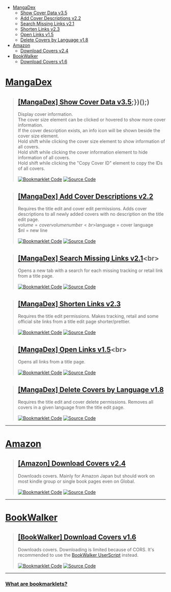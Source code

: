 [Bookmarklet Code]: https://img.shields.io/badge/Bookmarklet%20Code-b5e853?style=for-the-badge
[Source Code]: https://img.shields.io/badge/Source%20Code-3c3c3c?style=for-the-badge

- [MangaDex](#mangadex)
	- [Show Cover Data v3.5](#mangadex-show-cover-data)
	- [Add Cover Descriptions v2.2](#mangadex-add-cover-descriptions)
	- [Search Missing Links v2.1](#mangadex-search-missing-links)
	- [Shorten Links v2.3](#mangadex-shorten-links)
	- [Open Links v1.5](#mangadex-open-links)
	- [Delete Covers by Language v1.8](#mangadex-delete-covers-by-language)
- [Amazon](#amazon)
	- [Download Covers v2.4](#amazon-download-covers)
- [BookWalker](#bookwalker)
	- [Download Covers v1.6](#bookwalker-download-covers)

# [MangaDex](https://mangadex.org)
<h6 id="mangadex-show-cover-data"></h6>

> ## [[MangaDex] Show Cover Data v3.5](javascript:(()%20=%3E%20%7Bfunction%20e(e,t)%7Blet%20r=arguments.length%3E2%26%26void%200!==arguments[2]%3Farguments[2]:0;const%20n=e.match(t);if(n%26%26n[r])return%20n[r]}function%20t(e)%7Blet%20t=arguments.length%3E1%26%26void%200!==arguments[1]%3Farguments[1]:100;const%20r=[...e],n=[];for(;r.length;)n.push(r.splice(0,t));return%20n}function%20r(e)%7Bconst%20t=document.createElementNS(%22http://www.w3.org/2000/svg%22,%22svg%22);e.svg.attributes%26%26o(t,e.svg.attributes),e.svg.styles%26%26n(t,e.svg.styles);for(const%20r%20of%20e.paths)%7Bconst%20e=document.createElementNS(%22http://www.w3.org/2000/svg%22,%22path%22);r.attributes%26%26o(e,r.attributes),r.styles%26%26n(e,r.styles),t.append(e)}return%20t}function%20n(e,t)%7Bfor(const%20r%20in%20t)e.style.setProperty(r,t[r])}function%20o(e,t)%7Bfor(const%20r%20in%20t)e.setAttribute(r,t[r])}const%20a=e(window.location.pathname,/\/title\/(%3F:edit\/)%3F([-0-9a-f]%7B20,})/,1),i=(/draft=true/.test(window.location.search),(e,t)=%3Efunction(e)%7Blet%20t=arguments.length%3E1%26%26void%200!==arguments[1]%3Farguments[1]:%22/%22,r=arguments.length%3E2%26%26void%200!==arguments[2]%3Farguments[2]:%7B};const%20n=new%20URL(e);n.pathname=t;for(const%20e%20in%20r)%7Bconst%20t=r[e];if(Array.isArray(t))for(const%20r%20of%20t)n.searchParams.append(e,r);else%20n.searchParams.set(e,t.toString())}return%20n}(%22https://api.mangadex.org%22,e,t));let%20s=%7Btext:%22%23000%22,primary:%22%23b5e853%22,background:%22%23fff%22,accent:%22%233c3c3c%22};class%20c%7Bconstructor()%7Bthis.element=document.createElement(%22div%22)}add=()=%3Edocument.body.appendChild(this.element);remove=()=%3Ethis.element.remove()}const%20d=%22rgb(var(--md-color))%22,l=%22rgb(var(--md-primary))%22,u=%22rgb(var(--md-background))%22,g=%22rgb(var(--md-accent))%22,p=%22rgb(var(--md-accent-20))%22,m=()=%3E%7Breturn%20e=%7Btext:d,primary:l,background:u,accent:g},void(s=%7B...s,...e});var%20e},h=%7BROLE_BANNED:%22rgb(0,%200,%200)%22,ROLE_ADMIN:%22rgb(155,%2089,%20182)%22,ROLE_DEVELOPER:%22rgb(255,%20110,%20233)%22,ROLE_DESIGNER:%22rgb(254,%20110,%20171)%22,ROLE_GLOBAL_MODERATOR:%22rgb(233,%2030,%2099)%22,ROLE_FORUM_MODERATOR:%22rgb(233,%2030,%2099)%22,ROLE_PUBLIC_RELATIONS:%22rgb(230,%20126,%2034)%22,ROLE_STAFF:%22rgb(233,%2030,%2099)%22,ROLE_VIP:%22rgb(241,%20196,%2015)%22,ROLE_POWER_UPLOADER:%22rgb(46,%20204,%20113)%22,ROLE_CONTRIBUTOR:%22rgb(32,%20102,%20148)%22,ROLE_GROUP_LEADER:%22rgb(52,%20152,%20219)%22,ROLE_MD_AT_HOME:%22rgb(26,%20121,%2057)%22,ROLE_GROUP_MEMBER:%22rgb(250,%20250,%20250)%22,ROLE_MEMBER:%22rgb(250,%20250,%20250)%22,ROLE_USER:%22rgb(250,%20250,%20250)%22,ROLE_GUEST:%22rgb(250,%20250,%20250)%22,ROLE_UNVERIFIED:%22rgb(250,%20250,%20250)%22};console.debug(%22heroicons%22,%22included%22);const%20f=%7Bsvg:%7Battributes:%7Bfill:%22none%22,viewBox:%220%200%2024%2024%22,%22stroke-width%22:%221.5%22,stroke:%22currentColor%22},styles:%7Bwidth:%221.5rem%22,height:%221.5rem%22}},paths:[%7Battributes:%7B%22stroke-linecap%22:%22round%22,%22stroke-linejoin%22:%22round%22}}]},b=%7Bsvg:%7Battributes:%7Bfill:%22currentColor%22,viewBox:%220%200%2020%2020%22},styles:%7Bwidth:%221.25rem%22,height:%221.25rem%22}},paths:[%7Battributes:%7B%22fill-rule%22:%22evenodd%22,%22clip-rule%22:%22evenodd%22}}]};class%20v%20extends%20c%7Bconstructor()%7Blet%20e=arguments.length%3E0%26%26void%200!==arguments[0]%3Farguments[0]:0;super();const%20t=document.createElement(%22div%22);n(t,%7B%22z-index%22:%221000%22,position:%22fixed%22,bottom:%220%22,left:%220%22,width:%22100%25%22,height:%2224px%22,%22background-color%22:s.accent,cursor:%22pointer%22});const%20r=document.createElement(%22div%22);n(r,%7Bheight:%22100%25%22,%22background-color%22:s.primary,transition:%22width%20200ms%22}),this.bar=r,this.update(e),t.append(r),t.addEventListener(%22click%22,this.remove),this.element=t}update(e)%7Bconst%20t=Math.ceil(parseInt(this.bar.style.getPropertyValue(%22width%22))),r=Math.ceil(e);r%3E=100%3Fthis.remove():t!==r%26%26r%3E=0%26%26n(this.bar,%7Bwidth:`$%7Br}%25`})}}(function(e)%7Blet%20t=arguments.length%3E1%26%26void%200!==arguments[1]%3Farguments[1]:%7B};(function(e,t)%7Bif(!new%20RegExp(e).test(window.location.hostname))return%20alert(%22Bookmarklet%20executed%20on%20the%20wrong%20website!%22);t()})(%22^mangadex.org|canary.mangadex.dev%22,(()=%3E%7Bconst%20r=t.createPage%26%26/\/create\//.test(window.location.pathname),n=%22You%20can%20execute%20this%20bookmarklet%20only%20on%20%22;return!t.titlePage||a||r%3F!t.editPage||/\/edit\//.test(window.location.pathname)||r%3Fvoid%20e():alert(n+%22an%20edit%20page!%22):alert(n+%22a%20title%20page!%22)}))})((()=%3E%7Bm();const%20o=100,s=1e3,c=[],d=new%20Map,u=new%20Map,E=%7Bmanga:[],cover:[]},w=new%20v;if(document.querySelectorAll(%22img,%20div%22).forEach((t=%3E%7Bconst%20r=t.src||t.style.getPropertyValue(%22background-image%22);if(!/\/covers\/+[-0-9a-f]%7B20,}\/+[-0-9a-f]%7B20,}[^/]+(%3F:[%3F%23].*)%3F$/.test(r)||t.classList.contains(%22banner-image%22)||t.parentElement%3F.classList.contains(%22banner-bg%22))return;const%20n=e(r,/[-0-9a-f]%7B20,}/),o=e(r,/([-0-9a-f]%7B20,}\.[^/.]*)\.[0-9]+\.[^/.%3F%23]*([%3F%23].*)%3F$/,1)||e(r,/[-0-9a-f]%7B20,}\.[^/.]*%3F$/);if(!n||!o)return;const%20a=e=%3E%7Be.has(n)%3Fe.get(n)%3F.add(o):e.set(n,new%20Set([o]))};%22executed%22!==t.getAttribute(%22cover-data-bookmarklet%22)%3F(c.push(t),t.setAttribute(%22cover-data-bookmarklet%22,%22executed%22),a(d)):a(u)})),d.size%3C=0)return%20document.querySelector('[cover-data-bookmarklet=%22executed%22]')%3Falert(%22No%20new%20covers%20were%20found%20on%20this%20page%20since%20the%20last%20time%20this%20bookmarklet%20was%20executed!%22):alert(%22No%20covers%20were%20found%20on%20this%20page!%22);function%20A(e,t,o,a)%7Be.setAttribute(%22cover-data-cover-id%22,a.id);const%20i=function(e)%7Blet%20t=!(arguments.length%3E1%26%26void%200!==arguments[1])||arguments[1];const%20r=e=%3En(e,%7Bdisplay:t%3F%22flex%22:%22none%22});e.stopPropagation(),e.preventDefault(),e.shiftKey%3Fdocument.querySelectorAll(%22.cover-data-bookmarklet-information%22).forEach((e=%3Er(e))):r(v)},s=a.relationships.find((e=%3E%22user%22===e.type%26%26%22f8cc4f8a-e596-4618-ab05-ef6572980bbf%22!==e.id)),c=%7Bsize:`$%7Bt}x$%7Bo}`,version:`Version%20$%7Ba.attributes.version}`,description:a.attributes.description||void%200,createdAt:`Created%20at%20$%7Bnew%20Date(a.attributes.createdAt).toLocaleString(%22en-US%22,%7Bhour12:!1})}`,updatedAt:`Updated%20at%20$%7Bnew%20Date(a.attributes.updatedAt).toLocaleString(%22en-US%22,%7Bhour12:!1})}`,user:s%3F.attributes%3F.username,id:`Cover%20ID%20$%7Ba.id}`},d=document.createElement(%22span%22);n(d,%7Bposition:%22absolute%22,top:%220%22,%22z-index%22:%221%22});const%20u=document.createElement(%22span%22);n(u,%7Bwidth:%22fit-content%22,display:%22flex%22,gap:%220.1rem%22,%22align-items%22:%22center%22}),u.addEventListener(%22click%22,i),d.append(u);const%20m=document.createElement(%22span%22);m.innerText=c.size,n(m,%7B%22padding-top%22:%221px%22}),u.append(m);const%20v=document.createElement(%22span%22);v.classList.add(%22cover-data-bookmarklet-information%22),n(v,%7Bdisplay:%22none%22,position:%22absolute%22,width:%22100%25%22,height:%22100%25%22,padding:%220.4rem%22,gap:%220.2rem%22,overflow:%22auto%22,%22flex-wrap%22:%22wrap%22,%22align-content%22:%22baseline%22,%22background-color%22:g,%22z-index%22:%222%22}),v.addEventListener(%22click%22,(e=%3Ei(e,!1)));const%20E=%7B};for(const%20e%20in%20c)%7Bconst%20t=c[e];t%3F(E[e]=document.createElement(%22small%22),E[e].innerText=t,E[e].setAttribute(%22title%22,t),n(E[e],%7Bheight:%22fit-content%22,%22max-width%22:%22100%25%22,%22flex-grow%22:%221%22,%22text-align%22:%22center%22,%22background-color%22:p,padding:%220.2rem%200.4rem%22,%22border-radius%22:%220.25rem%22}),v.append(E[e])):delete%20c[e]}if(u.setAttribute(%22title%22,Object.values(c).join(%22\n%22)),E.description%26%26n(E.description,%7Bwidth:%22100%25%22,border:`1px%20solid%20$%7Bl}`}),E.user)%7Bconst%20e=(e=%3E%7Bfor(const%20t%20in%20h)if(e.includes(t))return%20h[t];return%20h.ROLE_USER})(s.attributes.roles);n(E.user,%7Bwidth:%22100%25%22,color:e,border:`1px%20solid%20$%7Be}`,%22background-color%22:e.replace(%22)%22,%22,0.1)%22)}),E.user.addEventListener(%22click%22,(e=%3E%7Be.stopPropagation(),e.preventDefault(),window.open(`/user/$%7Bs.id}`,%22_blank%22)}))}E.id.innerText=%22Copy%20Cover%20ID%22,E.id.addEventListener(%22click%22,(e=%3E%7Bconst%20t=e=%3E%7Bnavigator.clipboard.writeText(e).then((()=%3Econsole.debug(`Copied%20cover%20ids:%20$%7Be}`)),(()=%3Econsole.error(`Failed%20to%20copy%20cover%20ids:%20$%7Be}`))).catch(console.error)};if(e.stopPropagation(),e.preventDefault(),e.shiftKey)%7Bconst%20e=[];document.querySelectorAll(%22[cover-data-cover-id]%22).forEach((t=%3E%7Bconst%20r=t.getAttribute(%22cover-data-cover-id%22);r%26%26!e.includes(r)%26%26e.push(r)})),t(e.join(%22%20%22))}else%20t(a.id)})),e%20instanceof%20HTMLImageElement%3F(n(d,%7Bpadding:%220.2rem%200.4rem%200.5rem%22,color:%22%23fff%22,left:%220%22,width:%22100%25%22,background:%22linear-gradient(0deg,transparent,rgba(0,0,0,0.8))%22,%22border-top-right-radius%22:%220.25rem%22,%22border-top-left-radius%22:%220.25rem%22}),c.description%26%26u.append((()=%3E%7Bconst%20e=f;return%20e.paths[0].attributes.d=%22M11.25%2011.25l.041-.02a.75.75%200%20011.063.852l-.708%202.836a.75.75%200%20001.063.853l.041-.021M21%2012a9%209%200%2011-18%200%209%209%200%200118%200zm-9-3.75h.008v.008H12V8.25z%22,r(e)})()),n(v,%7B%22border-radius%22:%220.25rem%22}),e.parentElement%3F.append(d,v)):(n(d,%7Bpadding:%220%200.2rem%22,%22background-color%22:g,%22border-bottom-left-radius%22:%224px%22,%22border-bottom-right-radius%22:%224px%22}),n(m,%7B%22max-height%22:%221.5rem%22}),c.description%26%26u.append((()=%3E%7Bconst%20e=b;return%20e.paths[0].attributes.d=%22M18%2010a8%208%200%2011-16%200%208%208%200%200116%200zm-7-4a1%201%200%2011-2%200%201%201%200%20012%200zM9%209a.75.75%200%20000%201.5h.253a.25.25%200%2001.244.304l-.459%202.066A1.75%201.75%200%200010.747%2015H11a.75.75%200%20000-1.5h-.253a.25.25%200%2001-.244-.304l.459-2.066A1.75%201.75%200%20009.253%209H9z%22,r(e)})()),e.append(d,v))}function%20R(e,t)%7Blet%20r=arguments.length%3E2%26%26void%200!==arguments[2]%3Farguments[2]:0;return%20new%20Promise(((n,a)=%3E%7Bif(r%3Es)return%20a(new%20Error(`Offset%20is%20bigger%20than%20$%7Bs}!`));t%3Ffunction(e)%7Blet%7BmangaIds:t,order:r=%7B},includes:n=[],offset:o=0,limit:a=100}=e;return%20new%20Promise(((e,s)=%3E%7Bconst%20c=%7Boffset:o,limit:a,%22manga[]%22:t,%22includes[]%22:n};r%3F.volume%26%26(c[%22order[volume]%22]=r.volume),fetch(i(%22/cover%22,c)).then((t=%3Ee(t.json()))).catch(s)}))}(%7BmangaIds:e,order:%7Bvolume:%22asc%22},includes:[%22user%22],offset:r,limit:o}).then(n).catch(a):function(e)%7Blet%7Bids:t,includes:r=[],contentRating:n=[],offset:o=0,limit:a=100}=e;return%20new%20Promise(((e,s)=%3E%7Bfetch(i(%22/manga%22,%7Boffset:o,limit:a,%22includes[]%22:r,%22contentRating[]%22:n,%22ids[]%22:t})).then((t=%3Ee(t.json()))).catch(s)}))}(%7Bids:e,includes:[%22cover_art%22],contentRating:[%22safe%22,%22suggestive%22,%22erotica%22,%22pornographic%22],offset:r,limit:o}).then(n).catch(a)}))}w.add(),d.forEach(((e,t)=%3E%7Bconst%20r=u.get(t)%3F.size||0;e.size+r%3E1||a%3FE.cover.push(t):E.manga.push(t)})),function()%7Bconst%20e=[];return%20new%20Promise(((r,n)=%3Easync%20function()%7Bfor(const%20r%20in%20E)%7Bconst%20n=%22cover%22===r,o=t(E[r]);for(const%20t%20of%20o)%7Bconst%20r=await%20R(t,n);if(n)%7Be.push(...r.data);for(let%20o=r.limit;o%3Cr.total;o+=r.limit)%7Bconst%20r=await%20R(t,n,o);e.push(...r.data)}}else%20r.data.forEach((t=%3E%7Bconst%20r=t.relationships.find((e=%3E%22cover_art%22===e.type));r%26%26(r.relationships=[%7Btype:t.type,id:t.id}],e.push(r))}))}}return%20e}().then(r).catch(n)))}().then((e=%3E%7Blet%20t=0,r=0;const%20o=document.createElement(%22div%22);n(o,%7Bwidth:%22fit-content%22,height:%22fit-content%22,opacity:%220%22,position:%22absolute%22,top:%22-10000px%22,%22z-index%22:%22-10000%22,%22pointer-events%22:%22none%22}),document.body.append(o),c.forEach((n=%3E%7Bconst%20a=n.src||n.style.getPropertyValue(%22background-image%22);let%20i;const%20s=e.find((e=%3E%7Bif(i=e.relationships.find((e=%3E%22manga%22===e.type)),i%26%26new%20RegExp(`$%7Bi.id}/$%7Be.attributes.fileName}`).test(a))return%20e}));if(!s||!i)return%20console.error(`Element%20changed%20primary%20cover%20image:%20$%7Bn}`),++r,void%20g();let%20d=0;const%20l=`https://mangadex.org/covers/$%7Bi.id}/$%7Bs.attributes.fileName}`,u=new%20Image;function%20g()%7Bt+r%3E=c.length%26%26(w.remove(),r%3E0%26%26alert(`$%7Br}%20cover%20images%20failed%20to%20load.\n\nReload%20the%20page%20and%20execute%20the%20bookmarklet%20again!`))}function%20p()%7Bu.onerror=()=%3E%7Bconsole.error(`Cover%20image%20failed%20to%20load:%20$%7Bl}`),++r,g()},u.onload=()=%3E%7Bu.remove(),o.children.length%3C=0%26%26o.remove(),A(n,u.naturalWidth,u.naturalHeight,s),w.update(++t/c.length*100),g()}}u.setAttribute(%22cover-data-bookmarklet%22,%22executed%22),o.append(u);try%7Bu.onerror=()=%3E%7Bconsole.warn(`Cover%20image%20failed%20to%20load:%20$%7Bl}.\nRetrying...`),u.removeAttribute(%22src%22),++d%3E=4%26%26p(),u.setAttribute(%22src%22,l)},new%20ResizeObserver(((e,r)=%3E%7Bif(d%3E=4)return%20r.disconnect();const%20a=u.naturalWidth,i=u.naturalHeight;a%3E0%26%26i%3E0%26%26(r.disconnect(),u.remove(),u.src=%22data:image/png;base64,iVBORw0KGgoAAAANSUhEUgAAAAEAAAABCAYAAAAfFcSJAAAAC0lEQVQIW2NgAAIAAAUAAR4f7BQAAAAASUVORK5CYII=%22,o.children.length%3C=0%26%26o.remove(),A(n,a,i,s),w.update(++t/c.length*100),g())})).observe(u)}catch(e)%7Bp()}u.src=l}))})).catch((e=%3E%7Bconsole.error(e),alert(%22Failed%20to%20fetch%20cover%20data!\n%22+e.message)}))}));})();)<br>
> Display cover information.<br>The cover size element can be clicked or hovered to show more cover information.<br>If the cover description exists, an info icon will be shown beside the cover size element.<br>Hold shift while clicking the cover size element to show information of all covers.<br>Hold shift while clicking the cover information element to hide information of all covers.<br>Hold shift while clicking the "Copy Cover ID" element to copy the IDs of all covers.<br><br>
> [![Bookmarklet Code]](https://github.com/rRoler/bookmarklets/blob/main/dist/mangadex-show_cover_data-v3.5.min.js) [![Source Code]](https://github.com/rRoler/bookmarklets/blob/main/src/mangadex/show_cover_data.ts)

<h6 id="mangadex-add-cover-descriptions"></h6>

> ## [[MangaDex] Add Cover Descriptions v2.2](javascript:(()%20=%3E%20%7Bfunction%20e(e)%7Blet%20t=arguments.length%3E1%26%26void%200!==arguments[1]%26%26arguments[1],n=document.body.querySelector(e);return%20new%20Promise((o=%3E%7Bif(t%3F!n:n)return%20o(n);const%20r=new%20MutationObserver((()=%3E%7Bn=document.body.querySelector(e),(t%3F!n:n)%26%26(o(n),r.disconnect())}));r.observe(document.body,%7BchildList:!0,subtree:!0})}))}const%20t=function(e,t)%7Blet%20n=arguments.length%3E2%26%26void%200!==arguments[2]%3Farguments[2]:0;const%20o=e.match(t);if(o%26%26o[n])return%20o[n]}(window.location.pathname,/\/title\/(%3F:edit\/)%3F([-0-9a-f]%7B20,})/,1);/draft=true/.test(window.location.search);(function(e)%7Blet%20n=arguments.length%3E1%26%26void%200!==arguments[1]%3Farguments[1]:%7B};(function(e,t)%7Bif(!new%20RegExp(e).test(window.location.hostname))return%20alert(%22Bookmarklet%20executed%20on%20the%20wrong%20website!%22);t()})(%22^mangadex.org|canary.mangadex.dev%22,(()=%3E%7Bconst%20o=n.createPage%26%26/\/create\//.test(window.location.pathname),r=%22You%20can%20execute%20this%20bookmarklet%20only%20on%20%22;return!n.titlePage||t||o%3F!n.editPage||/\/edit\//.test(window.location.pathname)||o%3Fvoid%20e():alert(r+%22an%20edit%20page!%22):alert(r+%22a%20title%20page!%22)}))})((async()=%3E%7Bconst%20t=prompt(%22Enter%20a%20description:%22,%22Volume%20$volume%20Cover%20from%20BookWalker%22);if(!t)return;const%20n=[],o=Array.from(document.querySelectorAll(%22div.page-sizer%22));for(const%20e%20of%20o)if(/blob:https%3F:\/\/.*mangadex.*\/+[-0-9a-f]%7B20,}/.test(e.querySelector(%22.page%22).style.getPropertyValue(%22background-image%22)))%7Bconst%20o=r(e,t),l=e.parentElement%3F.querySelector(%22.volume-edit%22);l%3F.dispatchEvent(new%20MouseEvent(%22click%22));await%20a(o)%26%26n.push(e)}if(n.length%3C=0)return%20alert(%22No%20newly%20added%20covers%20with%20empty%20descriptions%20found!%22);function%20r(e,t)%7Bconst%20n=e.parentElement%3F.querySelector(%22.volume-num%20input%22),o=n%3F.value,r=e.parentElement%3F.querySelector(%22.md-select%20.md-select-inner-wrap%20.placeholder-text%22),a=r%3F.innerText,l=%7Bvolume:o||%22No%20Volume%22,language:a||%22No%20Language%22,nl:%22\n%22};for(const%20e%20in%20l)%7Bconst%20n=l[e];n%26%26(t=t.replaceAll(`$$%7Be}`,n))}return%20t}function%20a(t)%7Breturn%20new%20Promise((n=%3E%7Bconst%20o=%22.md-modal__box%20.md-textarea__input%22;e(o).then((r=%3E%7Blet%20a=!0;const%20l=r%3F.parentElement%3F.parentElement%3F.parentElement%3F.parentElement%3F.querySelector(%22button.primary%22);r.value%3Fa=!1:r.value=t,r%3F.dispatchEvent(new%20InputEvent(%22input%22)),l%3F.dispatchEvent(new%20MouseEvent(%22click%22)),e(o,!0).then((()=%3En(a)))}))}))}console.log(%22Added%20descriptions:%22,n)}),%7BtitlePage:!0,editPage:!0,createPage:!0});})();)<br>
> Requires the title edit and cover edit permissions. Adds cover descriptions to all newly added covers with no description on the title edit page.<br>$volume = cover volume number<br>$language = cover language<br>$nl = new line<br><br>
> [![Bookmarklet Code]](https://github.com/rRoler/bookmarklets/blob/main/dist/mangadex-add_cover_descriptions-v2.2.min.js) [![Source Code]](https://github.com/rRoler/bookmarklets/blob/main/src/mangadex/add_cover_descriptions.ts)

<h6 id="mangadex-search-missing-links"></h6>

> ## [[MangaDex] Search Missing Links v2.1](javascript:(()%20=%3E%20%7Bfunction%20t(t)%7Bconst%20e=localStorage.getItem(t);if(e)return%20JSON.parse(e)}const%20e=%7BtitleId:function(t,e)%7Blet%20a=arguments.length%3E2%26%26void%200!==arguments[2]%3Farguments[2]:0;const%20n=t.match(e);if(n%26%26n[a])return%20n[a]}(window.location.pathname,/\/title\/(%3F:edit\/)%3F([-0-9a-f]%7B20,})/,1),isDraft:/draft=true/.test(window.location.search)},a=(t,e)=%3Efunction(t)%7Blet%20e=arguments.length%3E1%26%26void%200!==arguments[1]%3Farguments[1]:%22/%22,a=arguments.length%3E2%26%26void%200!==arguments[2]%3Farguments[2]:%7B};const%20n=new%20URL(t);n.pathname=e;for(const%20t%20in%20a)%7Bconst%20e=a[t];if(Array.isArray(e))for(const%20a%20of%20e)n.searchParams.append(t,a);else%20n.searchParams.set(t,e.toString())}return%20n}(%22https://api.mangadex.org%22,t,e);function%20n()%7Blet%20n=arguments.length%3E0%26%26void%200!==arguments[0]%3Farguments[0]:e.titleId,o=arguments.length%3E1%26%26void%200!==arguments[1]%3Farguments[1]:e.isDraft;const%20r=t(%22oidc.user:https://auth.mangadex.org/realms/mangadex:mangadex-frontend-stable%22)||t(%22oidc.user:https://auth.mangadex.org/realms/mangadex:mangadex-frontend-canary%22);return%20new%20Promise(((t,e)=%3Efetch(a(`/manga$%7Bo%3F%22/draft/%22:%22/%22}$%7Bn}`),%7Bheaders:%7BAuthorization:o%3F`$%7Br.token_type}%20$%7Br.access_token}`:%22%22}}).then((e=%3Et(e.json()))).catch(e)))}(function(t)%7Blet%20a=arguments.length%3E1%26%26void%200!==arguments[1]%3Farguments[1]:%7B};(function(t,e)%7Bif(!new%20RegExp(t).test(window.location.hostname))return%20alert(%22Bookmarklet%20executed%20on%20the%20wrong%20website!%22);e()})(%22^mangadex.org|canary.mangadex.dev%22,(()=%3E%7Bconst%20n=a.createPage%26%26/\/create\//.test(window.location.pathname),o=%22You%20can%20execute%20this%20bookmarklet%20only%20on%20%22;return!a.titlePage||e.titleId||n%3F!a.editPage||/\/edit\//.test(window.location.pathname)||n%3Fvoid%20t():alert(o+%22an%20edit%20page!%22):alert(o+%22a%20title%20page!%22)}))})((()=%3E%7Bconst%20t=%7Bal:%22https://anilist.co/search/manga%3Fsearch=%22,ap:%22https://www.anime-planet.com/manga/all%3Fname=%22,kt:%22https://kitsu.io/manga%3Fsubtype=manga%26text=%22,mu:%22https://www.mangaupdates.com/search.html%3Fsearch=%22,mal:%22https://myanimelist.net/manga.php%3Fq=%22,nu:%22https://www.novelupdates.com/%3Fs=%22,bw:%22https://bookwalker.jp/search/%3Fqcat=2%26word=%22,amz:%22https://www.amazon.co.jp/s%3Frh=n:466280%26k=%22,ebj:%22https://ebookjapan.yahoo.co.jp/search/%3Fkeyword=%22,cdj:%22https://www.cdjapan.co.jp/searchuni%3Fterm.media_format=BOOK%26q=%22};if(/\/create\/title/.test(window.location.pathname))%7Bconst%20e=prompt(%22Enter%20a%20title%20to%20search%20for%22);if(!e)return;for(const%20a%20in%20t)window.open(t[a]+e,%22_blank%22,%22noopener,noreferrer%22)}else%20n().then((e=%3E%7Be.data.attributes.tags.some((t=%3E%22Adaptation%22===t.attributes.name.en))||delete%20t.nu;const%20a=Object.keys(t).filter((t=%3E!e.data.attributes.links[t]));if(a.length%3C=0)return%20alert(%22All%20links%20are%20already%20added!%22);const%20n=e.data.attributes.originalLanguage;let%20o;try%7Bo=e.data.attributes.altTitles.find((t=%3Et[n]))}catch(t)%7Bconsole.debug(%22No%20alt%20titles%20found%22)}const%20r=Object.keys(e.data.attributes.title)[0];let%20s=o%3Fo[n]:e.data.attributes.title[r]||%22%22;s=prompt(%22Enter%20a%20title%20to%20search%20for%22,s),s%26%26a.forEach((e=%3Ewindow.open(t[e]+s,%22_blank%22,%22noopener,noreferrer%22)))}))}),%7BtitlePage:!0,createPage:!0});})();)<br>
> Opens a new tab with a search for each missing tracking or retail link from a title page.<br><br>
> [![Bookmarklet Code]](https://github.com/rRoler/bookmarklets/blob/main/dist/mangadex-search_missing_links-v2.1.min.js) [![Source Code]](https://github.com/rRoler/bookmarklets/blob/main/src/mangadex/search_missing_links.ts)

<h6 id="mangadex-shorten-links"></h6>

> ## [[MangaDex] Shorten Links v2.3](javascript:(()%20=%3E%20%7Bfunction%20e(e,t)%7Blet%20a=arguments.length%3E2%26%26void%200!==arguments[2]%3Farguments[2]:0;const%20n=e.match(t);if(n%26%26n[a])return%20n[a]}const%20t=e(window.location.pathname,/\/title\/(%3F:edit\/)%3F([-0-9a-f]%7B20,})/,1);/draft=true/.test(window.location.search);(function(e)%7Blet%20a=arguments.length%3E1%26%26void%200!==arguments[1]%3Farguments[1]:%7B};(function(e,t)%7Bif(!new%20RegExp(e).test(window.location.hostname))return%20alert(%22Bookmarklet%20executed%20on%20the%20wrong%20website!%22);t()})(%22^mangadex.org|canary.mangadex.dev%22,(()=%3E%7Bconst%20n=a.createPage%26%26/\/create\//.test(window.location.pathname),o=%22You%20can%20execute%20this%20bookmarklet%20only%20on%20%22;return!a.titlePage||t||n%3F!a.editPage||/\/edit\//.test(window.location.pathname)||n%3Fvoid%20e():alert(o+%22an%20edit%20page!%22):alert(o+%22a%20title%20page!%22)}))})((()=%3E%7Bconst%20t=[],a=e=%3Edocument.querySelectorAll(%22div.input-container%22)[e]%3F.querySelectorAll(%22input.inline-input%22).forEach((e=%3E%7Bt.push(e)}));a(3),a(4),a(5);const%20n=%7B};if(t.forEach((t=%3E%7Bconst%20a=t.value;let%20o=a;const%20i=%22[0-9]+%22,c=%22[A-Za-z0-9-%25]+%22,l=%22[A-Z0-9]%7B10}%22,r=[`(anilist.co/manga/)($%7Bi})`,`(www.anime-planet.com/manga/)($%7Bc})`,`(kitsu.io/manga/)($%7Bc})`,`(www.mangaupdates.com/series/)($%7Bc})`,`(myanimelist.net/manga/)($%7Bi})`,`(bookwalker.jp/series/)($%7Bi}(%3F:/list)%3F)`,`(bookwalker.jp/)($%7Bc})`,`(www.amazon[a-z.]+/).*((%3F:dp/|gp/product/|kindle-dbs/product/)$%7Bl})`,`(www.amazon[a-z.]+/gp/product).*(/$%7Bl})`,`(ebookjapan.yahoo.co.jp/books/)($%7Bi})`,`(www.cdjapan.co.jp/product/)(NEOBK-$%7Bi})`,%22(.*/)(.*)/$%22];for(const%20t%20of%20r)%7Bconst%20n=new%20RegExp(`(%3F:https%3F://$%7Bt}.*)$`),i=e(a,n,1),c=e(a,n,2);if(i%26%26c)%7Bo=`https://$%7Bi}$%7Bc}`;break}}o!==a%26%26(t.value=o,t.dispatchEvent(new%20InputEvent(%22input%22)),n[a]=o)})),Object.keys(n).length%3C=0)return%20alert(%22No%20links%20changed!%22);console.log(%22Changed%20links:%22,n)}),%7BtitlePage:!0,editPage:!0,createPage:!0});})();)<br>
> Requires the title edit permissions. Makes tracking, retail and some official site links from a title edit page shorter/prettier.<br><br>
> [![Bookmarklet Code]](https://github.com/rRoler/bookmarklets/blob/main/dist/mangadex-shorten_links-v2.3.min.js) [![Source Code]](https://github.com/rRoler/bookmarklets/blob/main/src/mangadex/shorten_links.ts)

<h6 id="mangadex-open-links"></h6>

> ## [[MangaDex] Open Links v1.5](javascript:(()%20=%3E%20%7Bfunction%20t(t)%7Bconst%20e=localStorage.getItem(t);if(e)return%20JSON.parse(e)}const%20e=%7BtitleId:function(t,e)%7Blet%20a=arguments.length%3E2%26%26void%200!==arguments[2]%3Farguments[2]:0;const%20n=t.match(e);if(n%26%26n[a])return%20n[a]}(window.location.pathname,/\/title\/(%3F:edit\/)%3F([-0-9a-f]%7B20,})/,1),isDraft:/draft=true/.test(window.location.search)},a=(t,e)=%3Efunction(t)%7Blet%20e=arguments.length%3E1%26%26void%200!==arguments[1]%3Farguments[1]:%22/%22,a=arguments.length%3E2%26%26void%200!==arguments[2]%3Farguments[2]:%7B};const%20n=new%20URL(t);n.pathname=e;for(const%20t%20in%20a)%7Bconst%20e=a[t];if(Array.isArray(e))for(const%20a%20of%20e)n.searchParams.append(t,a);else%20n.searchParams.set(t,e.toString())}return%20n}(%22https://api.mangadex.org%22,t,e);function%20n()%7Blet%20n=arguments.length%3E0%26%26void%200!==arguments[0]%3Farguments[0]:e.titleId,o=arguments.length%3E1%26%26void%200!==arguments[1]%3Farguments[1]:e.isDraft;const%20i=t(%22oidc.user:https://auth.mangadex.org/realms/mangadex:mangadex-frontend-stable%22)||t(%22oidc.user:https://auth.mangadex.org/realms/mangadex:mangadex-frontend-canary%22);return%20new%20Promise(((t,e)=%3Efetch(a(`/manga$%7Bo%3F%22/draft/%22:%22/%22}$%7Bn}`),%7Bheaders:%7BAuthorization:o%3F`$%7Bi.token_type}%20$%7Bi.access_token}`:%22%22}}).then((e=%3Et(e.json()))).catch(e)))}(function(t)%7Blet%20a=arguments.length%3E1%26%26void%200!==arguments[1]%3Farguments[1]:%7B};(function(t,e)%7Bif(!new%20RegExp(t).test(window.location.hostname))return%20alert(%22Bookmarklet%20executed%20on%20the%20wrong%20website!%22);e()})(%22^mangadex.org|canary.mangadex.dev%22,(()=%3E%7Bconst%20n=a.createPage%26%26/\/create\//.test(window.location.pathname),o=%22You%20can%20execute%20this%20bookmarklet%20only%20on%20%22;return!a.titlePage||e.titleId||n%3F!a.editPage||/\/edit\//.test(window.location.pathname)||n%3Fvoid%20t():alert(o+%22an%20edit%20page!%22):alert(o+%22a%20title%20page!%22)}))})((()=%3E%7Bn().then((t=%3E%7Bconst%20e=%7Bal:%22https://anilist.co/manga/%22,ap:%22https://www.anime-planet.com/manga/%22,kt:%22https://kitsu.io/manga/%22,mu:/[A-Za-z]/.test(t.data.attributes.links.mu)%3F%22https://www.mangaupdates.com/series/%22:%22https://www.mangaupdates.com/series.html%3Fid=%22,mal:%22https://myanimelist.net/manga/%22,nu:%22https://www.novelupdates.com/series/%22,bw:%22https://bookwalker.jp/%22,amz:%22%22,ebj:%22%22,cdj:%22%22};for(const%20a%20in%20t.data.attributes.links)%7Bconst%20n=(e[a]||%22%22)+t.data.attributes.links[a];window.open(n,%22_blank%22,%22noopener,noreferrer%22)}}))}),%7BtitlePage:!0});})();)<br>
> Opens all links from a title page.<br><br>
> [![Bookmarklet Code]](https://github.com/rRoler/bookmarklets/blob/main/dist/mangadex-open_links-v1.5.min.js) [![Source Code]](https://github.com/rRoler/bookmarklets/blob/main/src/mangadex/open_links.ts)

<h6 id="mangadex-delete-covers-by-language"></h6>

> ## [[MangaDex] Delete Covers by Language v1.8](javascript:(()%20=%3E%20%7Bconst%20e=function(e,t)%7Blet%20n=arguments.length%3E2%26%26void%200!==arguments[2]%3Farguments[2]:0;const%20a=e.match(t);if(a%26%26a[n])return%20a[n]}(window.location.pathname,/\/title\/(%3F:edit\/)%3F([-0-9a-f]%7B20,})/,1);/draft=true/.test(window.location.search);(function(t)%7Blet%20n=arguments.length%3E1%26%26void%200!==arguments[1]%3Farguments[1]:%7B};(function(e,t)%7Bif(!new%20RegExp(e).test(window.location.hostname))return%20alert(%22Bookmarklet%20executed%20on%20the%20wrong%20website!%22);t()})(%22^mangadex.org|canary.mangadex.dev%22,(()=%3E%7Bconst%20a=n.createPage%26%26/\/create\//.test(window.location.pathname),o=%22You%20can%20execute%20this%20bookmarklet%20only%20on%20%22;return!n.titlePage||e||a%3F!n.editPage||/\/edit\//.test(window.location.pathname)||a%3Fvoid%20t():alert(o+%22an%20edit%20page!%22):alert(o+%22a%20title%20page!%22)}))})((()=%3E%7Bconst%20e=prompt(%22Language%20name:%22,%22Japanese%22);if(!e)return;const%20t=[];if(document.querySelectorAll(%22div.page-sizer%22).forEach((n=%3E%7Bconst%20a=n.parentElement;if(!a)return;const%20o=a.querySelector(%22.close%22),r=a.querySelector(%22.placeholder-text.with-label%22);o%26%26r%26%26e.toLowerCase().replaceAll(%22%20%22,%22%22).includes(r.innerText.toLowerCase().replaceAll(%22%20%22,%22%22))%26%26(o.dispatchEvent(new%20MouseEvent(%22click%22)),t.push(n))})),t.length%3C=0)return%20alert(%22No%20covers%20in%20given%20language%20found!%22);console.log(%22Deleted%20covers:%22,t)}),%7BtitlePage:!0,editPage:!0,createPage:!0});})();)<br>
> Requires the title edit and cover delete permissions. Removes all covers in a given language from the title edit page.<br><br>
> [![Bookmarklet Code]](https://github.com/rRoler/bookmarklets/blob/main/dist/mangadex-del_covers_by_lang-v1.8.min.js) [![Source Code]](https://github.com/rRoler/bookmarklets/blob/main/src/mangadex/del_covers_by_lang.ts)

***
# [Amazon](https://www.amazon.co.jp)
<h6 id="amazon-download-covers"></h6>

> ## [[Amazon] Download Covers v2.4](javascript:(()%20=%3E%20%7Bfunction%20e(e,t)%7Blet%20n=arguments.length%3E2%26%26void%200!==arguments[2]%3Farguments[2]:0;const%20o=e.match(t);if(o%26%26o[n])return%20o[n]}function%20t(e,t)%7Bfor(const%20n%20in%20t)e.style.setProperty(n,t[n])}var%20n=Uint8Array,o=Uint16Array,r=Int32Array,i=new%20n([0,0,0,0,0,0,0,0,1,1,1,1,2,2,2,2,3,3,3,3,4,4,4,4,5,5,5,5,0,0,0,0]),a=new%20n([0,0,0,0,1,1,2,2,3,3,4,4,5,5,6,6,7,7,8,8,9,9,10,10,11,11,12,12,13,13,0,0]),c=function(e,t)%7Bfor(var%20n=new%20o(31),i=0;i%3C31;++i)n[i]=t+=1%3C%3Ce[i-1];var%20a=new%20r(n[30]);for(i=1;i%3C30;++i)for(var%20c=n[i];c%3Cn[i+1];++c)a[c]=c-n[i]%3C%3C5|i;return%7Bb:n,r:a}},s=c(i,2),l=s.b,u=s.r;l[28]=258,u[258]=28,c(a,0);for(var%20d=new%20o(32768),f=0;f%3C32768;++f)%7Bvar%20h=(43690%26f)%3E%3E1|(21845%26f)%3C%3C1;h=(61680%26(h=(52428%26h)%3E%3E2|(13107%26h)%3C%3C2))%3E%3E4|(3855%26h)%3C%3C4,d[f]=((65280%26h)%3E%3E8|(255%26h)%3C%3C8)%3E%3E1}var%20p=new%20n(288);for(f=0;f%3C144;++f)p[f]=8;for(f=144;f%3C256;++f)p[f]=9;for(f=256;f%3C280;++f)p[f]=7;for(f=280;f%3C288;++f)p[f]=8;var%20v=new%20n(32);for(f=0;f%3C32;++f)v[f]=5;var%20g=[%22unexpected%20EOF%22,%22invalid%20block%20type%22,%22invalid%20length/literal%22,%22invalid%20distance%22,%22stream%20finished%22,%22no%20stream%20handler%22,,%22no%20callback%22,%22invalid%20UTF-8%20data%22,%22extra%20field%20too%20long%22,%22date%20not%20in%20range%201980-2099%22,%22filename%20too%20long%22,%22stream%20finishing%22,%22invalid%20zip%20data%22],m=function(e,t,n)%7Bvar%20o=new%20Error(t||g[e]);if(o.code=e,Error.captureStackTrace%26%26Error.captureStackTrace(o,m),!n)throw%20o;return%20o},w=new%20n(0),y=function()%7Bfor(var%20e=new%20Int32Array(256),t=0;t%3C256;++t)%7Bfor(var%20n=t,o=9;--o;)n=(1%26n%26%26-306674912)^n%3E%3E%3E1;e[t]=n}return%20e}(),b=function(e,t,n)%7Bfor(;n;++t)e[t]=n,n%3E%3E%3E=8},A=%22undefined%22!=typeof%20TextEncoder%26%26new%20TextEncoder,E=%22undefined%22!=typeof%20TextDecoder%26%26new%20TextDecoder;try%7BE.decode(w,%7Bstream:!0}),1}catch(e)%7B}function%20x(e,t)%7Bif(t)%7Bfor(var%20o=new%20n(e.length),r=0;r%3Ce.length;++r)o[r]=e.charCodeAt(r);return%20o}if(A)return%20A.encode(e);var%20i,a,c,s=e.length,l=new%20n(e.length+(e.length%3E%3E1)),u=0,d=function(e)%7Bl[u++]=e};for(r=0;r%3Cs;++r)%7Bif(u+5%3El.length)%7Bvar%20f=new%20n(u+8+(s-r%3C%3C1));f.set(l),l=f}var%20h=e.charCodeAt(r);h%3C128||t%3Fd(h):h%3C2048%3F(d(192|h%3E%3E6),d(128|63%26h)):h%3E55295%26%26h%3C57344%3F(d(240|(h=65536+(1047552%26h)|1023%26e.charCodeAt(++r))%3E%3E18),d(128|h%3E%3E12%2663),d(128|h%3E%3E6%2663),d(128|63%26h)):(d(224|h%3E%3E12),d(128|h%3E%3E6%2663),d(128|63%26h))}return%20i=l,(null==(a=0)||a%3C0)%26%26(a=0),(null==(c=u)||c%3Ei.length)%26%26(c=i.length),new%20n(i.subarray(a,c))}var%20k=function(e)%7Bvar%20t=0;if(e)for(var%20n%20in%20e)%7Bvar%20o=e[n].length;o%3E65535%26%26m(9),t+=o+4}return%20t},T=function(e,t,n,o,r,i,a,c)%7Bvar%20s=o.length,l=n.extra,u=c%26%26c.length,d=k(l);b(e,t,null!=a%3F33639248:67324752),t+=4,null!=a%26%26(e[t++]=20,e[t++]=n.os),e[t]=20,t+=2,e[t++]=n.flag%3C%3C1|(i%3C0%26%268),e[t++]=r%26%268,e[t++]=255%26n.compression,e[t++]=n.compression%3E%3E8;var%20f=new%20Date(null==n.mtime%3FDate.now():n.mtime),h=f.getFullYear()-1980;if((h%3C0||h%3E119)%26%26m(10),b(e,t,h%3C%3C25|f.getMonth()+1%3C%3C21|f.getDate()%3C%3C16|f.getHours()%3C%3C11|f.getMinutes()%3C%3C5|f.getSeconds()%3E%3E1),t+=4,-1!=i%26%26(b(e,t,n.crc),b(e,t+4,i%3C0%3F-i-2:i),b(e,t+8,n.size)),b(e,t+12,s),b(e,t+14,d),t+=16,null!=a%26%26(b(e,t,u),b(e,t+6,n.attrs),b(e,t+10,a),t+=14),e.set(o,t),t+=s,d)for(var%20p%20in%20l)%7Bvar%20v=l[p],g=v.length;b(e,t,+p),b(e,t+2,g),e.set(v,t+4),t+=4+g}return%20u%26%26(e.set(c,t),t+=u),t},z=function()%7Bfunction%20e(e)%7Bvar%20t;this.filename=e,this.c=(t=-1,%7Bp:function(e)%7Bfor(var%20n=t,o=0;o%3Ce.length;++o)n=y[255%26n^e[o]]^n%3E%3E%3E8;t=n},d:function()%7Breturn~t}}),this.size=0,this.compression=0}return%20e.prototype.process=function(e,t)%7Bthis.ondata(null,e,t)},e.prototype.push=function(e,t)%7Bthis.ondata||m(5),this.c.p(e),this.size+=e.length,t%26%26(this.crc=this.c.d()),this.process(e,t||!1)},e}(),R=function()%7Bfunction%20e(e)%7Bthis.ondata=e,this.u=[],this.d=1}return%20e.prototype.add=function(e)%7Bvar%20t=this;if(this.ondata||m(5),2%26this.d)this.ondata(m(4+8*(1%26this.d),0,1),null,!1);else%7Bvar%20o=x(e.filename),r=o.length,i=e.comment,a=i%26%26x(i),c=r!=e.filename.length||a%26%26i.length!=a.length,s=r+k(e.extra)+30;r%3E65535%26%26this.ondata(m(11,0,1),null,!1);var%20l=new%20n(s);T(l,0,e,o,c,-1);var%20u=[l],d=function()%7Bfor(var%20e=0,n=u;e%3Cn.length;e++)%7Bvar%20o=n[e];t.ondata(null,o,!1)}u=[]},f=this.d;this.d=0;var%20h=this.u.length,p=function(e,t)%7Bvar%20n=%7B};for(var%20o%20in%20e)n[o]=e[o];for(var%20o%20in%20t)n[o]=t[o];return%20n}(e,%7Bf:o,u:c,o:a,t:function()%7Be.terminate%26%26e.terminate()},r:function()%7Bif(d(),f)%7Bvar%20e=t.u[h+1];e%3Fe.r():t.d=1}f=1}}),v=0;e.ondata=function(o,r,i)%7Bif(o)t.ondata(o,r,i),t.terminate();else%20if(v+=r.length,u.push(r),i)%7Bvar%20a=new%20n(16);b(a,0,134695760),b(a,4,e.crc),b(a,8,v),b(a,12,e.size),u.push(a),p.c=v,p.b=s+v+16,p.crc=e.crc,p.size=e.size,f%26%26p.r(),f=1}else%20f%26%26d()},this.u.push(p)}},e.prototype.end=function()%7Bvar%20e=this;2%26this.d%3Fthis.ondata(m(4+8*(1%26this.d),0,1),null,!0):(this.d%3Fthis.e():this.u.push(%7Br:function()%7B1%26e.d%26%26(e.u.splice(-1,1),e.e())},t:function()%7B}}),this.d=3)},e.prototype.e=function()%7Bfor(var%20e=0,t=0,o=0,r=0,i=this.u;r%3Ci.length;r++)%7Bo+=46+(p=i[r]).f.length+k(p.extra)+(p.o%3Fp.o.length:0)}for(var%20a,c,s,l,u,d=new%20n(o+22),f=0,h=this.u;f%3Ch.length;f++)%7Bvar%20p=h[f];T(d,e,p,p.f,p.u,-p.c-2,t,p.o),e+=46+p.f.length+k(p.extra)+(p.o%3Fp.o.length:0),t+=p.b}a=d,c=e,s=this.u.length,l=o,u=t,b(a,c,101010256),b(a,c+8,s),b(a,c+10,s),b(a,c+12,l),b(a,c+16,u),this.ondata(null,d,!0),this.d=2},e.prototype.terminate=function()%7Bfor(var%20e=0,t=this.u;e%3Ct.length;e++)%7Bt[e].t()}this.d=2},e}(),S=%22undefined%22!=typeof%20globalThis%3FglobalThis:%22undefined%22!=typeof%20window%3Fwindow:%22undefined%22!=typeof%20global%3Fglobal:%22undefined%22!=typeof%20self%3Fself:%7B};function%20L(e)%7Breturn%20e%26%26e.__esModule%26%26Object.prototype.hasOwnProperty.call(e,%22default%22)%3Fe.default:e}var%20M,j=%7Bexports:%7B}};M=j,function()%7Bfunction%20e(e,t)%7Breturn%20void%200===t%3Ft=%7BautoBom:!1}:%22object%22!=typeof%20t%26%26(console.warn(%22Deprecated:%20Expected%20third%20argument%20to%20be%20a%20object%22),t=%7BautoBom:!t}),t.autoBom%26%26/^\s*(%3F:text\/\S*|application\/xml|\S*\/\S*\+xml)\s*;.*charset\s*=\s*utf-8/i.test(e.type)%3Fnew%20Blob([%22\ufeff%22,e],%7Btype:e.type}):e}function%20t(e,t,n)%7Bvar%20o=new%20XMLHttpRequest;o.open(%22GET%22,e),o.responseType=%22blob%22,o.onload=function()%7Ba(o.response,t,n)},o.onerror=function()%7Bconsole.error(%22could%20not%20download%20file%22)},o.send()}function%20n(e)%7Bvar%20t=new%20XMLHttpRequest;t.open(%22HEAD%22,e,!1);try%7Bt.send()}catch(e)%7B}return%20200%3C=t.status%26%26299%3E=t.status}function%20o(e)%7Btry%7Be.dispatchEvent(new%20MouseEvent(%22click%22))}catch(n)%7Bvar%20t=document.createEvent(%22MouseEvents%22);t.initMouseEvent(%22click%22,!0,!0,window,0,0,0,80,20,!1,!1,!1,!1,0,null),e.dispatchEvent(t)}}var%20r=%22object%22==typeof%20window%26%26window.window===window%3Fwindow:%22object%22==typeof%20self%26%26self.self===self%3Fself:%22object%22==typeof%20S%26%26S.global===S%3FS:void%200,i=r.navigator%26%26/Macintosh/.test(navigator.userAgent)%26%26/AppleWebKit/.test(navigator.userAgent)%26%26!/Safari/.test(navigator.userAgent),a=r.saveAs||(%22object%22!=typeof%20window||window!==r%3Ffunction()%7B}:%22download%22in%20HTMLAnchorElement.prototype%26%26!i%3Ffunction(e,i,a)%7Bvar%20c=r.URL||r.webkitURL,s=document.createElement(%22a%22);i=i||e.name||%22download%22,s.download=i,s.rel=%22noopener%22,%22string%22==typeof%20e%3F(s.href=e,s.origin===location.origin%3Fo(s):n(s.href)%3Ft(e,i,a):o(s,s.target=%22_blank%22)):(s.href=c.createObjectURL(e),setTimeout((function()%7Bc.revokeObjectURL(s.href)}),4e4),setTimeout((function()%7Bo(s)}),0))}:%22msSaveOrOpenBlob%22in%20navigator%3Ffunction(r,i,a)%7Bif(i=i||r.name||%22download%22,%22string%22!=typeof%20r)navigator.msSaveOrOpenBlob(e(r,a),i);else%20if(n(r))t(r,i,a);else%7Bvar%20c=document.createElement(%22a%22);c.href=r,c.target=%22_blank%22,setTimeout((function()%7Bo(c)}))}}:function(e,n,o,a)%7Bif((a=a||open(%22%22,%22_blank%22))%26%26(a.document.title=a.document.body.innerText=%22downloading...%22),%22string%22==typeof%20e)return%20t(e,n,o);var%20c=%22application/octet-stream%22===e.type,s=/constructor/i.test(r.HTMLElement)||r.safari,l=/CriOS\/[\d]+/.test(navigator.userAgent);if((l||c%26%26s||i)%26%26%22undefined%22!=typeof%20FileReader)%7Bvar%20u=new%20FileReader;u.onloadend=function()%7Bvar%20e=u.result;e=l%3Fe:e.replace(/^data:[^;]*;/,%22data:attachment/file;%22),a%3Fa.location.href=e:location=e,a=null},u.readAsDataURL(e)}else%7Bvar%20d=r.URL||r.webkitURL,f=d.createObjectURL(e);a%3Fa.location=f:location.href=f,a=null,setTimeout((function()%7Bd.revokeObjectURL(f)}),4e4)}});r.saveAs=a.saveAs=a,M.exports=a}();var%20U=L(j.exports);let%20B=%22%23b5e853%22,O=%22%233c3c3c%22;class%20F%7Bconstructor()%7Bthis.element=document.createElement(%22div%22)}add=()=%3Edocument.body.appendChild(this.element);remove=()=%3Ethis.element.remove()}class%20D%20extends%20F%7Bconstructor()%7Blet%20e=arguments.length%3E0%26%26void%200!==arguments[0]%3Farguments[0]:0;super();const%20n=document.createElement(%22div%22);t(n,%7B%22z-index%22:%221000%22,position:%22fixed%22,bottom:%220%22,left:%220%22,width:%22100%25%22,height:%2224px%22,%22background-color%22:O,cursor:%22pointer%22});const%20o=document.createElement(%22div%22);t(o,%7Bheight:%22100%25%22,%22background-color%22:B,transition:%22width%20200ms%22}),this.bar=o,this.update(e),n.append(o),n.addEventListener(%22click%22,this.remove),this.element=n}update(e)%7Bconst%20n=Math.ceil(parseInt(this.bar.style.getPropertyValue(%22width%22))),o=Math.ceil(e);o%3E=100%3Fthis.remove():n!==o%26%26o%3E=0%26%26t(this.bar,%7Bwidth:`$%7Bo}%25`})}}var%20I;I=()=%3E%7Bconst%20t=document.querySelectorAll(%22.itemImageLink%22),n=t=%3Ee(t,/(%3F:[/dp]|$)([A-Z0-9]%7B10})/,1),o=e=%3E`/images/P/$%7Be}.01.MAIN._SCRM_.jpg`,r=t=%3E%7Bconst%20n=e=%3Enew%20Promise(((t,n)=%3Efetch(e).then((e=%3Ee.blob())).then((e=%3E%7Bif(e.size%3C1024)throw%20new%20Error(%22cover%20is%20smaller%20than%201%20KB%22);t(e)})).catch((e=%3En(%22Failed%20to%20fetch%20cover!\n%22+e)))));return%20new%20Promise(((o,r)=%3E%7Bn(t).then(o).catch((t=%3E%7Bconst%20i=document.querySelector(%22img%23igImage%22)||document.querySelector(%22img%23imgBlkFront%22)||document.querySelector(%22img%23ebooksImgBlkFront%22);if(i)%7Bconst%20t=/(https%3F:\/\/.*\/images\/[A-Z]\/[A-Za-z0-9+-]+).*(\.[a-z]+)/,a=e(i.src,t,1),c=e(i.src,t,2);if(a%26%26c)return%20n(a+c).then(o).catch(r)}r(t)}))}))};let%20i=0;const%20a=e=%3E%7Bconsole.error(e),1==++i%26%26alert(e)};if(t.length%3E0)%7Bconst%20e=Array.from(t).map((e=%3En(e.href)));return%20t.length%3E4%26%26confirm(%22Since%20you're%20downloading%20more%20than%204%20covers,%20would%20you%20like%20to%20zip%20them%3F%22)%3Ffunction(e)%7Bconst%20t=new%20D;t.add();let%20n=0;const%20i=[],c=new%20R(((o,r,c)=%3E%7Bt.update(n/e.length*100),o%3F(a(%22Failed%20to%20zip%20covers!\n%22+o),t.remove()):i.push(r),c%26%26(U.saveAs(new%20Blob(i,%7Btype:%22application/zip%22}),%22covers.zip%22),t.remove())}));function%20s(e,n)%7Breturn%20new%20Promise((o=%3E%7Bconst%20i=new%20FileReader;i.onload=e=%3E%7Bif(!e.target)return;const%20t=new%20Uint8Array(e.target.result),r=new%20z(`$%7Bn}.jpg`);c.add(r),r.push(t,!0),o()},r(e).then((e=%3E%7Btry%7Bi.readAsArrayBuffer(e)}catch(e)%7Bthrow%20new%20Error(%22Failed%20to%20zip%20cover!\n%22+e)}})).catch((e=%3E%7Ba(e),t.remove()}))}))}e.forEach((async%20t=%3E%7Bif(t)%7Bconst%20e=o(t);await%20s(e,t)}++n%3E=e.length%26%26c.end()}))}(e):void%20s(e)}const%20c=n(window.location.href);if(!c)return%20alert(%22No%20covers%20found%20on%20this%20page!%22);function%20s(e)%7Be.forEach((e=%3E%7Be%26%26r(o(e)).then((t=%3EU.saveAs(t,`$%7Be}.jpg`))).catch(a)}))}s([c])},function(e,t)%7Bif(!new%20RegExp(e).test(window.location.hostname))return%20alert(%22Bookmarklet%20executed%20on%20the%20wrong%20website!%22);t()}(%22www.amazon.*%22,I);})();)<br>
> Downloads covers. Mainly for Amazon Japan but should work on most kindle group or single book pages even on Global.<br><br>
> [![Bookmarklet Code]](https://github.com/rRoler/bookmarklets/blob/main/dist/amazon-download_covers-v2.4.min.js) [![Source Code]](https://github.com/rRoler/bookmarklets/blob/main/src/amazon/download_covers.ts)

***
# [BookWalker](https://bookwalker.jp)
<h6 id="bookwalker-download-covers"></h6>

> ## [[BookWalker] Download Covers v1.6](javascript:(()%20=%3E%20%7Bfunction%20e(e,t)%7Blet%20o=arguments.length%3E2%26%26void%200!==arguments[2]%3Farguments[2]:0;const%20n=e.match(t);if(n%26%26n[o])return%20n[o]}var%20t=%22undefined%22!=typeof%20globalThis%3FglobalThis:%22undefined%22!=typeof%20window%3Fwindow:%22undefined%22!=typeof%20global%3Fglobal:%22undefined%22!=typeof%20self%3Fself:%7B};function%20o(e)%7Breturn%20e%26%26e.__esModule%26%26Object.prototype.hasOwnProperty.call(e,%22default%22)%3Fe.default:e}var%20n,a=%7Bexports:%7B}};n=a,function()%7Bfunction%20e(e,t)%7Breturn%20void%200===t%3Ft=%7BautoBom:!1}:%22object%22!=typeof%20t%26%26(console.warn(%22Deprecated:%20Expected%20third%20argument%20to%20be%20a%20object%22),t=%7BautoBom:!t}),t.autoBom%26%26/^\s*(%3F:text\/\S*|application\/xml|\S*\/\S*\+xml)\s*;.*charset\s*=\s*utf-8/i.test(e.type)%3Fnew%20Blob([%22\ufeff%22,e],%7Btype:e.type}):e}function%20o(e,t,o)%7Bvar%20n=new%20XMLHttpRequest;n.open(%22GET%22,e),n.responseType=%22blob%22,n.onload=function()%7Bs(n.response,t,o)},n.onerror=function()%7Bconsole.error(%22could%20not%20download%20file%22)},n.send()}function%20a(e)%7Bvar%20t=new%20XMLHttpRequest;t.open(%22HEAD%22,e,!1);try%7Bt.send()}catch(e)%7B}return%20200%3C=t.status%26%26299%3E=t.status}function%20r(e)%7Btry%7Be.dispatchEvent(new%20MouseEvent(%22click%22))}catch(o)%7Bvar%20t=document.createEvent(%22MouseEvents%22);t.initMouseEvent(%22click%22,!0,!0,window,0,0,0,80,20,!1,!1,!1,!1,0,null),e.dispatchEvent(t)}}var%20i=%22object%22==typeof%20window%26%26window.window===window%3Fwindow:%22object%22==typeof%20self%26%26self.self===self%3Fself:%22object%22==typeof%20t%26%26t.global===t%3Ft:void%200,l=i.navigator%26%26/Macintosh/.test(navigator.userAgent)%26%26/AppleWebKit/.test(navigator.userAgent)%26%26!/Safari/.test(navigator.userAgent),s=i.saveAs||(%22object%22!=typeof%20window||window!==i%3Ffunction()%7B}:%22download%22in%20HTMLAnchorElement.prototype%26%26!l%3Ffunction(e,t,n)%7Bvar%20l=i.URL||i.webkitURL,s=document.createElement(%22a%22);t=t||e.name||%22download%22,s.download=t,s.rel=%22noopener%22,%22string%22==typeof%20e%3F(s.href=e,s.origin===location.origin%3Fr(s):a(s.href)%3Fo(e,t,n):r(s,s.target=%22_blank%22)):(s.href=l.createObjectURL(e),setTimeout((function()%7Bl.revokeObjectURL(s.href)}),4e4),setTimeout((function()%7Br(s)}),0))}:%22msSaveOrOpenBlob%22in%20navigator%3Ffunction(t,n,i)%7Bif(n=n||t.name||%22download%22,%22string%22!=typeof%20t)navigator.msSaveOrOpenBlob(e(t,i),n);else%20if(a(t))o(t,n,i);else%7Bvar%20l=document.createElement(%22a%22);l.href=t,l.target=%22_blank%22,setTimeout((function()%7Br(l)}))}}:function(e,t,n,a)%7Bif((a=a||open(%22%22,%22_blank%22))%26%26(a.document.title=a.document.body.innerText=%22downloading...%22),%22string%22==typeof%20e)return%20o(e,t,n);var%20r=%22application/octet-stream%22===e.type,s=/constructor/i.test(i.HTMLElement)||i.safari,c=/CriOS\/[\d]+/.test(navigator.userAgent);if((c||r%26%26s||l)%26%26%22undefined%22!=typeof%20FileReader)%7Bvar%20u=new%20FileReader;u.onloadend=function()%7Bvar%20e=u.result;e=c%3Fe:e.replace(/^data:[^;]*;/,%22data:attachment/file;%22),a%3Fa.location.href=e:location=e,a=null},u.readAsDataURL(e)}else%7Bvar%20d=i.URL||i.webkitURL,f=d.createObjectURL(e);a%3Fa.location=f:location.href=f,a=null,setTimeout((function()%7Bd.revokeObjectURL(f)}),4e4)}});i.saveAs=s.saveAs=s,n.exports=s}();var%20r=o(a.exports);(function(e,t)%7Bif(!new%20RegExp(e).test(window.location.hostname))return%20alert(%22Bookmarklet%20executed%20on%20the%20wrong%20website!%22);t()})(%22bookwalker.jp%22,(()=%3E%7Blet%20t=document.querySelectorAll(%22img.lazy%22);(/de([-0-9a-f]%7B20,}\/.*)%3F$/.test(window.location.pathname)||document.querySelector(%22%23js-episode-list%22))%26%26(t=document.querySelectorAll('meta[property=%22og:image%22]'));const%20o=Array.from(t).map((t=%3E(t=%3E%7Bconst%20o=e(t,/:\/\/[^/]*\/([0-9]+)\/[0-9a-zA-Z_]+(\.[^/.]*)$/,1)||e(t,/:\/\/[^/]*\/(\D+)([0-9]+)(\.[^/.]*)$/,2);if(o)return/:\/\/c.bookwalker.jp\/thumbnailImage_[0-9]+\.[^/.]*$/.test(t)%3FparseInt(o)-1:parseInt(o.split(%22%22).reverse().join(%22%22))-1})(t.getAttribute(%22data-original%22)||t.getAttribute(%22data-srcset%22)||t.src||t.content)));t.length%3E4%26%26!confirm(%22You%20are%20about%20to%20download%20more%20than%204%20covers!%22)||function(e)%7Be.forEach((e=%3E%7Be%26%26r.saveAs((e=%3E`https://c.bookwalker.jp/coverImage_$%7Be}.jpg`)(e),`$%7Be}.jpg`)}))}(o)}));})();)<br>
> Downloads covers. Downloading is limited because of CORS. It's recommended to use the [BookWalker UserScript](https://github.com/rRoler/UserScripts/blob/master/Public/tampermonkey/bookwalker.js) instead.<br><br>
> [![Bookmarklet Code]](https://github.com/rRoler/bookmarklets/blob/main/dist/bookwalker-download_covers-v1.6.min.js) [![Source Code]](https://github.com/rRoler/bookmarklets/blob/main/src/bookwalker/download_covers.ts)

***
### [What are bookmarklets?](https://en.wikipedia.org/wiki/Bookmarklet)